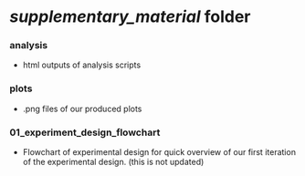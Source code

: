 # *supplementary_material* folder

### analysis
* html outputs of analysis scripts

### plots
* .png files of our produced plots

### 01_experiment_design_flowchart
* Flowchart of experimental design for quick overview of our first iteration of the experimental design. (this is not updated)
